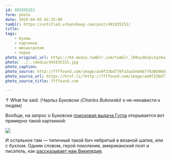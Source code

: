 ```yaml
---
id: 491935151
form: photo
date: 2010-04-03 02:25:00
tumblr: https://untitled.urbansheep.com/post/491935151/
title:
tags:
    - буквы
    - картинки
    - мизантропия
    - порно
photo_original_url: https://64.media.tumblr.com/tumblr_l09sy36Jpv1qz4wzio1_500.jpg
photo: ../../media/491935151.jpg
photo_caption:
photo_source: http://ffffound.com/image/aa9f33bd770fa3aa5e84877928b90dd364fbec37
photo_source_url: https://href.li/?http://ffffound.com/image/aa9f33bd770fa3aa5e84877928b90dd364fbec37
photo_source_title: ffffound.com

---
```


<p>↑ What he said. (Чарльз Буковски <i>(Charles Bukowski)</i> о не-ненависти к людям)</p>

<p>Вообще, на запрос о Буковски <a href="http://www.google.ru/search?sourceid=chrome&amp;ie=UTF-8&amp;q=Charles+Bukowski">поисковая выдача Гугла</a> открывается вот примерно такой картинкой:</p>

<img src="http://1.bp.blogspot.com/_n_vZ8jcniAU/SpMcb4EIxtI/AAAAAAAAABM/TnzqaqVpQb8/s400/Charles+Bukowski.jpg"><p>И остальное там — типичный такой бич небритый в вязаной шапке, или с бухлом. Одним словом, герой поколения, американский поэт и писатель, как <a href="http://en.wikipedia.org/wiki/Charles_Bukowski">рассказывает нам Википедия</a>.</p>
